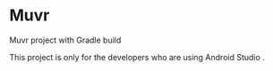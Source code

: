 # Muvr
Muvr project with Gradle build 

This project is only for the developers who are using Android Studio .   
